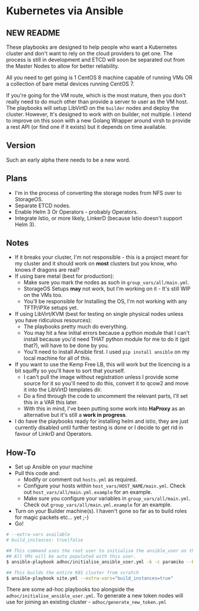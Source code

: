 # Kubernetes via Ansible

## NEW README
These playbooks are designed to help people who want a Kubernetes cluster and don't want to rely on the cloud providers to get one.
The process is still in development and ETCD will soon be separated out from the Master Nodes to allow for better reliability.

All you need to get going is 1 CentOS 8 machine capable of running VMs OR a collection of bare metal devices running CentOS 7.

If you're going for the VM route, which is the most mature, then you don't really need to do much other than provide a server to user as the VM host.
The playbooks will setup LibVirtD on the `builder` nodes and deploy the cluster. However, It's designed to work with on builder, not multiple.
I intend to improve on this soon with a new Golang Wrapper around virsh to provide a rest API (or find one if it exists) but it depends on time available.

## Version
Such an early alpha there needs to be a new word.

## Plans
* I'm in the process of converting the storage nodes from NFS over to StorageOS.
* Separate ETCD nodes. 
* Enable Helm 3 Or Operators - probably Operators.
* Integrate Istio, or more likely, LinkerD (because Istio doesn't support Helm 3).

## Notes
* If it breaks your cluster, I'm not responsible - this is a project meant for my cluster and it should work on **most** 
clusters but you know, who knows if dragons are real?
* If using bare metal (best for production):
    * Make sure you mark the nodes as such in `group_vars/all/main.yml`.
    * StorageOS Setups **may** not work, but I'm working on it - It's still WIP on the VMs too.
    * You'll be responsible for Installing the OS, I'm not working with any TFTP/iPXe setups yet.
* If using LibVirt/KVM (best for testing on single physical nodes unless you have ridiculous resources):
    * The playbooks pretty much do everything.
    * You may hit a few initial errors because a python module that I can't 
    install because you'd need THAT python module for me to do it (got that?), will have to be done by you.
    * You'll need to install Ansible first. I used `pip install ansible` on my local machine for all of this.
* If you want to use the Kemp Free LB, this will work but the licencing is a bit squiffy so you'll have to sort that yourself.
  * I can't pull the image without registration unless I provide some source for it so you'll need to do this, convert it to qcow2 and move it into the LibVirtD templates dir.
  * Do a find through the code to uncomment the relevant parts, I'll set this in a VAR this later. 
  * With this in mind, I've been putting some work into **HaProxy** as an alternative but it's still a **work in progress**.
* I do have the playbooks ready for installing helm and istio, they are just currently disabled until further testing is done or I decide to get rid in favour of LinkrD and Operators. 

## How-To
* Set up Ansible on your machine
* Pull this code and:
  * Modify or comment out `hosts.yml` as required.
  * Configure your hosts within `host_vars/HOST_NAME/main.yml`. Check out `host_vars/all/main.yml.example` for an example.
  * Make sure you configure your variables in `group_vars/all/main.yml`. Check out `group_vars/all/main.yml.example` for an example.
* Turn on your Builder machine(s). I haven't gone so far as to build roles for magic packets etc... yet ;-)
* Go!

```bash
# --extra-vars available
# build_instances: true|false

## This command uses the root user to initialise the ansible_user on the buidler node.
## All VMs will be auto populated with this user. 
$ ansible-playbook adhoc/initialise_ansible_user.yml -k -c paramiko --become --ask-become-pass --ask-pass -c paramiko

## This builds the entire K8S cluster from scratch
$ ansible-playbook site.yml --extra-vars="build_instances=true"
```

There are some ad-hoc playbooks too alongside the `adhoc/initialise_ansible_user.yml`.
To generate a new token nodes will use for joining an existing cluster - `adhoc/generate_new_token.yml`
